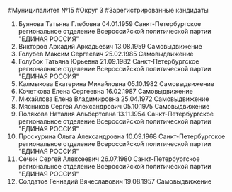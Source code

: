 #Муниципалитет
№15
#Округ
3
#Зарегистрированные кандидаты
1. Буянова Татьяна Глебовна 04.01.1959
Санкт-Петербургское региональное отделение Всероссийской политической партии "ЕДИНАЯ РОССИЯ"
2. Викторов Аркадий Аркадьевич 13.08.1959
Самовыдвижение
3. Голубев Максим Сергеевич 25.02.1985
Самовыдвижение
4. Голубок Татьяна Юрьевна 21.09.1982
Санкт-Петербургское региональное отделение Всероссийской политической партии "ЕДИНАЯ РОССИЯ"
5. Калмыкова Екатерина Михайловна 05.10.1982
Самовыдвижение
6. Кочеткова Елена Сергеевна 16.02.1987
Самовыдвижение
7. Михайлова Елена Владимировна 25.04.1972
Самовыдвижение
8. Мясников Сергей Александрович 05.10.1975
Самовыдвижение
9. Полякова Наталия Альбертовна 13.11.1954
Санкт-Петербургское региональное отделение Всероссийской политической партии "ЕДИНАЯ РОССИЯ"
10. Проскурина Ольга Александровна 10.09.1968
Санкт-Петербургское региональное отделение Всероссийской политической партии "ЕДИНАЯ РОССИЯ"
11. Сечин Сергей Алексеевич 26.07.1980
Санкт-Петербургское региональное отделение Всероссийской политической партии "ЕДИНАЯ РОССИЯ"
12. Солдатов Геннадий Вячеславович 19.08.1957
Самовыдвижение
